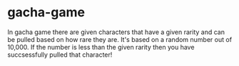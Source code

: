 # gacha-game
In gacha game there are given characters that have a given rarity and can be pulled based on how rare they are. It's based on a random number out of 10,000. If the number is less than the given rarity then you have succsessfully pulled that character!
